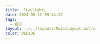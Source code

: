 ```yaml
---
title: 「twilight」
date: 2024-05-12 09:44:22
tags: 
  - 音乐
layout: ../../layouts/MusicLayout.astro
color: DEB1DE
---
```

<div id="albums">
    <div id="明透">
        <script>
            const ap = new APlayer({
                container: document.getElementById('aplayer'),
                mini: false,
                autoplay: false,
                theme: '#DEB1DE',
                loop: 'all',
                order: 'random',
                preload: 'auto',
                volume: 0.3,
                mutex: true,
                listFolded: false,
                listMaxHeight: 90,
                audio: [
                    {
                        name: 'アンメルト・アンブレラ',
                        artist: '明透',
                        url: 'https://github.com/Resalia/music3/raw/refs/heads/main/twilight/01-%E3%82%A2%E3%83%B3%E3%83%A1%E3%83%AB%E3%83%88%E3%83%BB%E3%82%A2%E3%83%B3%E3%83%96%E3%83%AC%E3%83%A9.flac',
                        cover: '/images/twilight.jpg'
                    },
                    {
                        name: 'Spiral',
                        artist: '明透',
                        url: 'https://github.com/Resalia/music3/raw/refs/heads/main/twilight/02-Spiral.flac',
                        cover: '/images/twilight.jpg'
                    },
                    {
                        name: 'ブルーナイトダーリン',
                        artist: '明透',
                        url: 'https://github.com/Resalia/music3/raw/refs/heads/main/twilight/03-%E3%83%96%E3%83%AB%E3%83%BC%E3%83%8A%E3%82%A4%E3%83%88%E3%83%80%E3%83%BC%E3%83%AA%E3%83%B3.flac',
                        cover: '/images/twilight.jpg'
                    },
                    {
                        name: 'illumina',
                        artist: '明透',
                        url: 'https://github.com/Resalia/music3/raw/refs/heads/main/twilight/04-illumina.flac',
                        cover: '/images/twilight.jpg'
                    },
                                        {
                        name: 'Dazzling',
                        artist: '明透',
                        url: 'https://github.com/Resalia/music3/raw/refs/heads/main/twilight/05-Dazzling.flac',
                        cover: '/images/twilight.jpg'
                    },
                    {
                        name: 'スロウリー - Acoustic Arrange',
                        artist: '明透',
                        url: 'https://github.com/Resalia/music3/raw/refs/heads/main/twilight/06-%E3%82%B9%E3%83%AD%E3%82%A6%E3%83%AA%E3%83%BC%20-%20Acoustic%20Arrange%20-.flac',
                        cover: '/images/twilight.jpg'
                    },
                    {
                        name: 'ソラゴト - Acoustic Arrange',
                        artist: '明透',
                        url: 'https://github.com/Resalia/music3/raw/refs/heads/main/twilight/07-%E3%82%BD%E3%83%A9%E3%82%B4%E3%83%88%20-%20Acoustic%20Arrange%20-.flac',
                        cover: '/images/twilight.jpg'
                    },
                ]
            });
        </script>
    </div>
</div>
